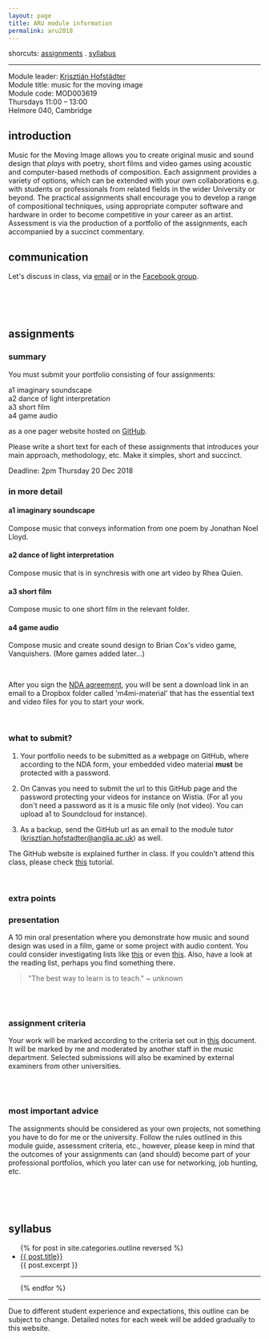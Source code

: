```yaml
---
layout: page
title: ARU module information
permalink: aru2018
---
```

<!--
finalise assignment material folder;
write briefs to assignments;
print NDA forums
create GitHub template;
students choose deadlines?;
finish first blog
-->


shorcuts: [assignments](#assignments) . [syllabus](#syllabus)   

---

Module leader: [Krisztián Hofstädter](https://khofstadter.info)  
Module title: music for the moving image   
Module code: MOD003619   
Thursdays 11:00 – 13:00    
Helmore 040, Cambridge
<br>
## introduction
Music for the Moving Image allows you to create original music and sound design that _plays_ with poetry, short films and video games using acoustic and computer-based methods of composition. Each assignment provides a variety of options, which can be extended with your own collaborations e.g. with students or professionals from related fields in the wider University or beyond. The practical assignments shall encourage you to develop a range of compositional techniques, using appropriate computer software and hardware in order to become competitive in your career as an artist. Assessment is via the production of a portfolio of the assignments, each accompanied by a succinct commentary.
<br>
## communication
Let's discuss in class, via [email](https://raw.githubusercontent.com/krisztian-hofstadter-tedor/m4mi/gh-pages/assets/img/email.jpg) or in the [Facebook group](https://www.facebook.com/groups/1091343414312213).

<br><br><br>

<a name="assignments"></a>
## assignments
### summary
You must submit your portfolio consisting of four assignments:

a1 imaginary soundscape  
a2 dance of light interpretation   
a3 short film   
a4 game audio   

as a one pager website hosted on [GitHub](https://github.com/).

Please write a short text for each of these assignments that introduces your main approach, methodology, etc. Make it simples, short and succinct.

Deadline: 2pm Thursday 20 Dec 2018
<br>

### in more detail

#### a1 imaginary soundscape
Compose music that conveys information from one poem by Jonathan Noel Lloyd.

#### a2 dance of light interpretation
Compose music that is in synchresis with one art video by Rhea Quien.

#### a3 short film
Compose music to one short film in the relevant folder.

#### a4 game audio
Compose music and create sound design to Brian Cox's video game, Vanquishers. (More games added later...)

<br>

After you sign the [NDA agreement](https://www.dropbox.com/sh/xcwhkrk4m9yk1kw/AAB_3A99Mw58pGfbUpDMkJAca?dl=0), you will be sent a download link in an email to a Dropbox folder called 'm4mi-material' that has the essential text and video files for you to start your work.

<br>


### what to submit?

1) Your portfolio needs to be submitted as a webpage on GitHub, where according to the NDA form, your embedded video material **must** be protected with a password.

2) On Canvas you need to submit the url to this GitHub page and the password protecting your videos for instance on Wistia. (For a1 you don't need a password as it is a music file only (not video). You can upload a1 to Soundcloud for instance).

3) As a backup, send the GitHub url as an email to the module tutor (krisztian.hofstadter@anglia.ac.uk) as well.

The GitHub website is explained further in class. If you couldn't attend this class, please check [this](https://www.youtube.com/watch?v=WAA0pvgOpXY) tutorial.

<br>

### extra points

### presentation
A 10 min oral presentation where you demonstrate how music and sound design was used in a film, game or some project with audio content. You could consider investigating lists like [this](http://www.nme.com/photos/61-of-the-greatest-film-soundtracks-ever/207108#/photo/15) or even [this](https://www.google.co.uk/search?q=best+film+music&oq=best+film+music+&aqs=chrome..69i57j69i65.3621j0j7&sourceid=chrome&ie=UTF-8). Also, have a look at the reading list, perhaps you find something there.

> "The best way to learn is to teach." ~ unknown

<br><br>

### assignment criteria
Your work will be marked according to the criteria set out in [this](https://github.com/krisztian-hofstadter-tedor/m4mi/blob/gh-pages/assets/txt/marking_criteria.pdf) document. It will be marked by me and moderated by another staff in the music department. Selected submissions will also be examined by external examiners from other universities.

<br><br>

### most important advice
The assignments should be considered as your own projects, not something you have to do for me or the university. Follow the rules outlined in this module guide, assessment criteria, etc., however, please keep in mind that the outcomes of your assignments can (and should) become part of your professional portfolios, which you later can use for networking, job hunting, etc.

<br><br><br>

<a name="syllabus"></a>
## syllabus

<ul class="myposts">
{% for post in site.categories.outline reversed %}
    <li><a href="{{ post.url }}">{{ post.title}}</a>
    </li>
      {{ post.excerpt }}
      <hr>
{% endfor %}
</ul>

---

Due to different student experience and expectations, this outline can be subject to change. Detailed notes for each week will be added gradually to this website.
